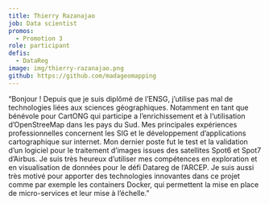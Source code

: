 ```yaml
---
title: Thierry Razanajao
job: Data scientist
promos:
  - Promotion 3
role: participant
defis:
  - DataReg
image: img/thierry-razanajao.png
github: https://github.com/madageomapping
---
```

“Bonjour ! Depuis que je suis diplômé de l’ENSG, j’utilise pas mal de technologies liées aux sciences géographiques. Notamment en tant que bénévole pour CartONG qui participe a l’enrichissement et à l‘utilisation d’OpenStreeMap dans les pays du Sud. Mes principales expériences professionnelles concernent les SIG et le développement d’applications cartographique sur internet. Mon dernier poste fut le test et la validation d’un logiciel pour le traitement d’images issues des satellites Spot6 et Spot7 d’Airbus. Je suis très heureux d’utiliser mes compétences en exploration et en visualisation de données pour le défi Datareg de l’ARCEP. Je suis aussi très motivé pour apporter des technologies innovantes dans ce projet comme par exemple les containers Docker, qui permettent la mise en place de micro-services et leur mise à l’échelle.”
